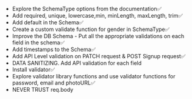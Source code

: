 - Explore the SchemaType options from the documentation✅
- Add required, unique, lowercase,min, minLength, maxLength, trim✅
- Add default in the Schema✅
- Create a custom validate function for gender in SchemaType✅
- Improve the DB Schema - Put all the appropriate validations on each field in the schema✅
- Add timestamps to the Schema✅
- Add API Level validation on PATCH request & POST Signup request✅
- DATA SANITIZING. Add API validation for each field
- Install validator✅
- Explore validator library functions and use validator functions for password, email and photoURL✅
- NEVER TRUST req.body